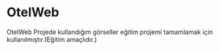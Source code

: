# OtelWeb
OtelWeb
Projede kullandığım görseller eğitim projemi tamamlamak için kullanılmıştır.(Eğitim amaçlıdır.)
